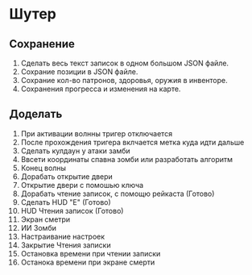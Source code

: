 # Шутер

## Сохранение

1. Сделать весь текст записок в одном большом JSON файле.
2. Сохрание позиции в JSON файле.
3. Сохрание кол-во патронов, здоровья, оружия в инвенторе.
4. Сохранения прогресса и изменения на карте.

## Доделать

1. При активации волнны тригер отключается
2. После прохождения тригера вклчается метка куда идти дальше
3. Сделать кулдаун у атаки замби
4. Ввсети координаты спавна зомби или разработать алгоритм
5. Конец волны
6. Дорабать открытие двери
7. Открытие двери с помошью ключа
8. Дорабать чтение записок, с помощю рейкаста (Готово)
9. Сделать HUD "Е" (Готово)
10. HUD Чтения записок (Готово)
11. Экран сметри
12. ИИ Зомби
13. Настраивание настроек
14. Закрытие Чтения записки
15. Остановка времени при чтении записки
16. Останока времени при экране смерти


